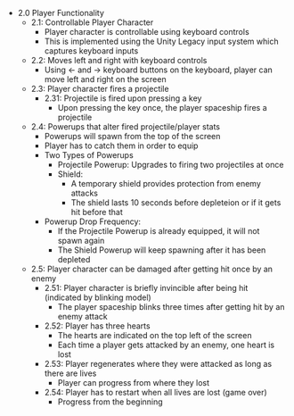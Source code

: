 * 2.0 Player Functionality
    * 2.1: Controllable Player Character
        * Player character is controllable using keyboard controls
        * This is implemented using the Unity Legacy input system which captures keyboard inputs
    * 2.2: Moves left and right with keyboard controls
        * Using ← and → keyboard buttons on the keyboard, player can move left and right on the screen
    * 2.3: Player character fires a projectile
        * 2.31: Projectile is fired upon pressing a key
            * Upon pressing the <SPACEBAR> key once, the player spaceship fires a projectile
    * 2.4: Powerups that alter fired projectile/player stats
        * Powerups will spawn from the top of the screen
        * Player has to catch them in order to equip
        * Two Types of Powerups
            * Projectile Powerup: Upgrades to firing two projectiles at once
            * Shield: 
                * A temporary shield provides protection from enemy attacks
                * The shield lasts 10 seconds before depleteion or if it gets hit before that
        * Powerup Drop Frequency:
            * If the Projectile Powerup is already equipped, it will not spawn again
            * The Shield Powerup will keep spawning after it has been depleted
    * 2.5: Player character can be damaged after getting hit once by an enemy
        * 2.51: Player character is briefly invincible after being hit (indicated by blinking model)
            * The player spaceship blinks three times after getting hit by an enemy attack
        * 2.52: Player has three hearts
            * The hearts are indicated on the top left of the screen
            * Each time a player gets attacked by an enemy, one heart is lost
        * 2.53: Player regenerates where they were attacked as long as there are lives
            * Player can progress from where they lost
        * 2.54: Player has to restart when all lives are lost (game over)
            * Progress from the beginning



